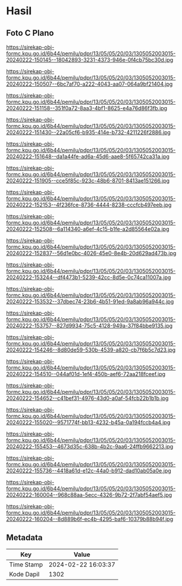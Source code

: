# Hasil

## Foto C Plano

https://sirekap-obj-formc.kpu.go.id/6b44/pemilu/pdpr/13/05/05/20/03/1305052003015-20240222-150145--18042893-3231-4373-946e-0f4cb75bc30d.jpg

https://sirekap-obj-formc.kpu.go.id/6b44/pemilu/pdpr/13/05/05/20/03/1305052003015-20240222-150507--6bc7af70-a222-4043-aa07-064a9bf21404.jpg

https://sirekap-obj-formc.kpu.go.id/6b44/pemilu/pdpr/13/05/05/20/03/1305052003015-20240222-151158--351f0a72-8aa3-4bf1-8625-e4a76d86f3fb.jpg

https://sirekap-obj-formc.kpu.go.id/6b44/pemilu/pdpr/13/05/05/20/03/1305052003015-20240222-151430--22a05cf6-b935-414e-b732-4211226f2886.jpg

https://sirekap-obj-formc.kpu.go.id/6b44/pemilu/pdpr/13/05/05/20/03/1305052003015-20240222-151648--da1a44fe-ad6a-45d6-aae8-5f65742ca31a.jpg

https://sirekap-obj-formc.kpu.go.id/6b44/pemilu/pdpr/13/05/05/20/03/1305052003015-20240222-151905--cce5f85c-923c-48b6-8701-8413ae151266.jpg

https://sirekap-obj-formc.kpu.go.id/6b44/pemilu/pdpr/13/05/05/20/03/1305052003015-20240222-152153--4f236fce-8736-4444-8238-cccfcb497eeb.jpg

https://sirekap-obj-formc.kpu.go.id/6b44/pemilu/pdpr/13/05/05/20/03/1305052003015-20240222-152508--6a114340-a6ef-4c15-b1fe-a2d85564e02a.jpg

https://sirekap-obj-formc.kpu.go.id/6b44/pemilu/pdpr/13/05/05/20/03/1305052003015-20240222-152837--56d1e0bc-4026-45e0-8e4b-20d629ad473b.jpg

https://sirekap-obj-formc.kpu.go.id/6b44/pemilu/pdpr/13/05/05/20/03/1305052003015-20240222-153244--df4473b1-5239-42cc-8d5e-0c74ca11007a.jpg

https://sirekap-obj-formc.kpu.go.id/6b44/pemilu/pdpr/13/05/05/20/03/1305052003015-20240222-153532--37dbec74-23b6-4b51-91ed-9a8ab96a944c.jpg

https://sirekap-obj-formc.kpu.go.id/6b44/pemilu/pdpr/13/05/05/20/03/1305052003015-20240222-153757--827d9934-75c5-4128-949a-37f84bbe9135.jpg

https://sirekap-obj-formc.kpu.go.id/6b44/pemilu/pdpr/13/05/05/20/03/1305052003015-20240222-154246--8d80de59-530b-4539-a820-cb7f6b5c7d23.jpg

https://sirekap-obj-formc.kpu.go.id/6b44/pemilu/pdpr/13/05/05/20/03/1305052003015-20240222-154510--044af01d-1ef4-450b-aef6-72aa218fceef.jpg

https://sirekap-obj-formc.kpu.go.id/6b44/pemilu/pdpr/13/05/05/20/03/1305052003015-20240222-154652--c41bef31-4976-43d0-a0af-54fcb22b1b1b.jpg

https://sirekap-obj-formc.kpu.go.id/6b44/pemilu/pdpr/13/05/05/20/03/1305052003015-20240222-155020--9571774f-bb13-4232-b45a-0a194fccb4a4.jpg

https://sirekap-obj-formc.kpu.go.id/6b44/pemilu/pdpr/13/05/05/20/03/1305052003015-20240222-155453--4673d35c-638b-4b2c-9aa6-24ffb9662213.jpg

https://sirekap-obj-formc.kpu.go.id/6b44/pemilu/pdpr/13/05/05/20/03/1305052003015-20240222-155736--4418a61d-e12c-44a0-b912-dad10ab05a0e.jpg

https://sirekap-obj-formc.kpu.go.id/6b44/pemilu/pdpr/13/05/05/20/03/1305052003015-20240222-160004--968c88aa-5ecc-4326-9b72-2f7abf54aef5.jpg

https://sirekap-obj-formc.kpu.go.id/6b44/pemilu/pdpr/13/05/05/20/03/1305052003015-20240222-160204--8d889b6f-ec4b-4295-baf6-10379b88b94f.jpg


## Metadata

| Key        | Value               |
| ---------- | ------------------- |
| Time Stamp | 2024-02-22 16:03:37 |
| Kode Dapil | 1302                |



